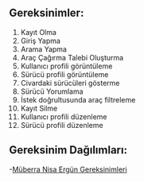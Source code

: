 Gereksinimler:
--

1. Kayıt Olma
2. Giriş Yapma
3. Arama Yapma
4. Araç Çağırma Talebi Oluşturma
5. Kullanıcı profili görüntüleme
6. Sürücü profili görüntüleme
7. Civardaki sürücüleri gösterme
8. Sürücü Yorumlama
9. İstek doğrultusunda araç filtreleme
10. Kayıt Silme
11. Kullanıcı profili düzenleme
12. Sürücü profili düzenleme

Gereksinim Dağılımları:
--

-[Müberra Nisa Ergün Gereksinimleri](MuberraNisaErgunGereksinimleri.md)

 


